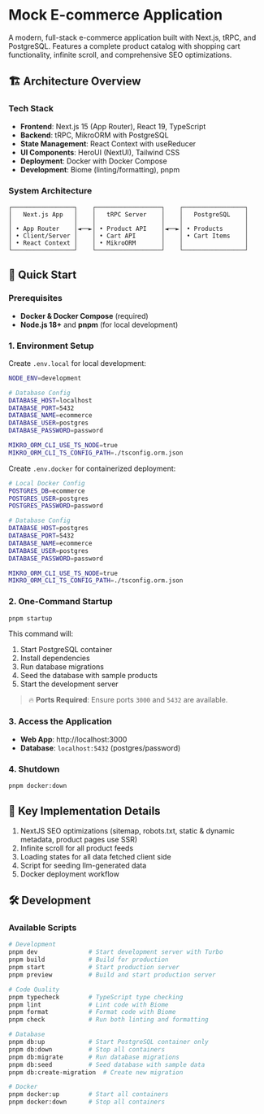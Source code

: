# Mock E-commerce Application

A modern, full-stack e-commerce application built with Next.js, tRPC, and PostgreSQL. Features a complete product catalog with shopping cart functionality, infinite scroll, and comprehensive SEO optimizations.

## 🏗️ Architecture Overview

### Tech Stack
- **Frontend**: Next.js 15 (App Router), React 19, TypeScript
- **Backend**: tRPC, MikroORM with PostgreSQL
- **State Management**: React Context with useReducer
- **UI Components**: HeroUI (NextUI), Tailwind CSS
- **Deployment**: Docker with Docker Compose
- **Development**: Biome (linting/formatting), pnpm

### System Architecture
```
┌─────────────────┐    ┌──────────────────┐    ┌─────────────────┐
│   Next.js App   │    │   tRPC Server    │    │   PostgreSQL    │
│                 │    │                  │    │                 │
│ • App Router    │◄──►│ • Product API    │◄──►│ • Products      │
│ • Client/Server │    │ • Cart API       │    │ • Cart Items    │
│ • React Context │    │ • MikroORM       │    │                 │
└─────────────────┘    └──────────────────┘    └─────────────────┘
```

## 🚀 Quick Start

### Prerequisites
- **Docker & Docker Compose** (required)
- **Node.js 18+** and **pnpm** (for local development)

### 1. Environment Setup

Create `.env.local` for local development:
```bash
NODE_ENV=development

# Database Config
DATABASE_HOST=localhost
DATABASE_PORT=5432
DATABASE_NAME=ecommerce
DATABASE_USER=postgres
DATABASE_PASSWORD=password

MIKRO_ORM_CLI_USE_TS_NODE=true
MIKRO_ORM_CLI_TS_CONFIG_PATH=./tsconfig.orm.json
```

Create `.env.docker` for containerized deployment:
```bash
# Local Docker Config
POSTGRES_DB=ecommerce
POSTGRES_USER=postgres
POSTGRES_PASSWORD=password

# Database Config
DATABASE_HOST=postgres
DATABASE_PORT=5432
DATABASE_NAME=ecommerce
DATABASE_USER=postgres
DATABASE_PASSWORD=password

MIKRO_ORM_CLI_USE_TS_NODE=true
MIKRO_ORM_CLI_TS_CONFIG_PATH=./tsconfig.orm.json
```

### 2. One-Command Startup

```bash
pnpm startup
```

This command will:
1. Start PostgreSQL container
2. Install dependencies
3. Run database migrations
4. Seed the database with sample products
5. Start the development server

> 🔥 **Ports Required**: Ensure ports `3000` and `5432` are available.

### 3. Access the Application

- **Web App**: http://localhost:3000
- **Database**: `localhost:5432` (postgres/password)

### 4. Shutdown

```bash
pnpm docker:down
```

## 🧪 Key Implementation Details

1. NextJS SEO optimizations (sitemap, robots.txt, static & dynamic metadata, product pages use SSR)
2. Infinite scroll for all product feeds
3. Loading states for all data fetched client side
4. Script for seeding llm-generated data
5. Docker deployment workflow

## 🛠️ Development

### Available Scripts

```bash
# Development
pnpm dev              # Start development server with Turbo
pnpm build            # Build for production
pnpm start            # Start production server
pnpm preview          # Build and start production server

# Code Quality
pnpm typecheck        # TypeScript type checking
pnpm lint             # Lint code with Biome
pnpm format           # Format code with Biome
pnpm check            # Run both linting and formatting

# Database
pnpm db:up            # Start PostgreSQL container only
pnpm db:down          # Stop all containers
pnpm db:migrate       # Run database migrations
pnpm db:seed          # Seed database with sample data
pnpm db:create-migration  # Create new migration

# Docker
pnpm docker:up        # Start all containers
pnpm docker:down      # Stop all containers
```